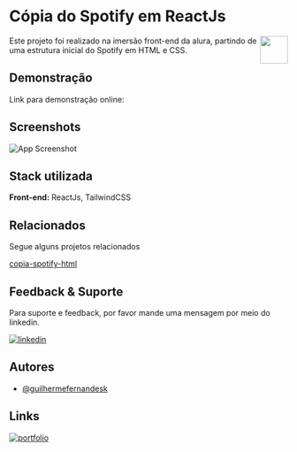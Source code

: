 # Cópia do Spotify em ReactJs

<img align="right" height="50" src="https://storage.googleapis.com/pr-newsroom-wp/1/2018/11/Spotify_Logo_CMYK_Green.png"/>

Este projeto foi realizado na imersão front-end da alura, partindo de uma estrutura inicial do Spotify em HTML e CSS.

## Demonstração

Link para demonstração online:

## Screenshots

![App Screenshot](https://via.placeholder.com/468x300?text=App+Screenshot+Here)

## Stack utilizada

**Front-end:** ReactJs, TailwindCSS

## Relacionados

Segue alguns projetos relacionados

[copia-spotify-html](https://github.com/guilhermefernandesk/copia-react-html)

## Feedback & Suporte

Para suporte e feedback, por favor mande uma mensagem por meio do linkedin.

[![linkedin](https://img.shields.io/badge/linkedin-0A66C2?style=for-the-badge&logo=linkedin&logoColor=white)](https://www.linkedin.com/iguilherme)

## Autores

- [@guilhermefernandesk](https://www.github.com/guilhermefernandesk)

## Links

[![portfolio](https://img.shields.io/badge/my_portfolio-000?style=for-the-badge&logo=ko-fi&logoColor=white)](https://katherineoelsner.com/)

